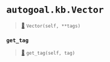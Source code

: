 # `autogoal.kb.Vector`

> [📝](https://github.com/autogal/autogoal/blob/master/autogoal/kb/_data.py#L413)
> `Vector(self, **tags)`

### `get_tag`

> [📝](https://github.com/autogoal/autogoal/blob/master/autogoal/kb/_data.py#L283)
> `get_tag(self, tag)`

